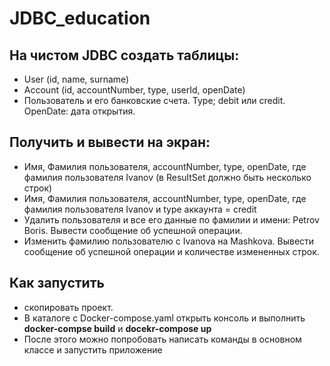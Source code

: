 # JDBC_education

## На чистом JDBC создать таблицы:

- User (id, name, surname)
- Account (id, accountNumber, type, userId, openDate)
- Пользователь и его банковские счета. Type; debit или credit. OpenDate: дата открытия.

## Получить и вывести на экран:

- Имя, Фамилия пользователя, accountNumber, type, openDate, где фамилия пользователя Ivanov (в ResultSet должно быть
  несколько строк)
- Имя, Фамилия пользователя, accountNumber, type, openDate, где фамилия пользователя Ivanov и type аккаунта = credit
- Удалить пользователя и все его данные по фамилии и имени: Petrov Boris. Вывести сообщение об успешной операции.
- Изменить фамилию пользователю с Ivanova на Mashkova. Вывести сообщение об успешной операции и количестве измененных
  строк.

## Как запустить
- скопировать проект.
- В каталоге с Docker-compose.yaml открыть консоль и выполнить **docker-compse build**  и **docekr-compose up**
- После этого можно попробовать написать команды в основном классе и запустить приложение  

